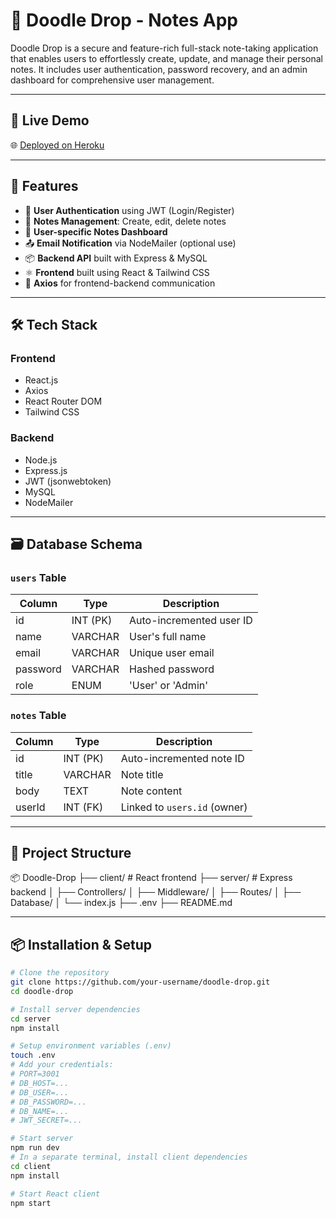 # 📝 Doodle Drop - Notes App

Doodle Drop is a secure and feature-rich full-stack note-taking application that enables users to effortlessly create, update, and manage their personal notes. It includes user authentication, password recovery, and an admin dashboard for comprehensive user management.

---

## 🚀 Live Demo


🌐 [Deployed on Heroku](https://doodle-drop-app-9d8bf42b718b.herokuapp.com/)  


---

## 📌 Features

- 🔐 **User Authentication** using JWT (Login/Register)
- 📒 **Notes Management**: Create, edit, delete notes
- 🧠 **User-specific Notes Dashboard**
- 📤 **Email Notification** via NodeMailer (optional use)
- 📦 **Backend API** built with Express & MySQL
- ⚛️ **Frontend** built using React & Tailwind CSS
- 🔄 **Axios** for frontend-backend communication

---

## 🛠️ Tech Stack

### Frontend
- React.js
- Axios
- React Router DOM
- Tailwind CSS

### Backend
- Node.js
- Express.js
- JWT (jsonwebtoken)
- MySQL
- NodeMailer

---

## 🗃️ Database Schema

### `users` Table

| Column     | Type         | Description                |
|------------|--------------|----------------------------|
| id         | INT (PK)     | Auto-incremented user ID   |
| name       | VARCHAR      | User's full name           |
| email      | VARCHAR      | Unique user email          |
| password   | VARCHAR      | Hashed password            |
| role       | ENUM         | 'User' or 'Admin'          |

### `notes` Table

| Column     | Type         | Description                      |
|------------|--------------|----------------------------------|
| id         | INT (PK)     | Auto-incremented note ID         |
| title      | VARCHAR      | Note title                       |
| body       | TEXT         | Note content                     |
| userId     | INT (FK)     | Linked to `users.id` (owner)     |

---

## 📁 Project Structure
📦 Doodle-Drop
├── client/ # React frontend
├── server/ # Express backend
│ ├── Controllers/
│ ├── Middleware/
│ ├── Routes/
│ ├── Database/
│ └── index.js
├── .env
├── README.md


---

## 📦 Installation & Setup

```bash
# Clone the repository
git clone https://github.com/your-username/doodle-drop.git
cd doodle-drop

# Install server dependencies
cd server
npm install

# Setup environment variables (.env)
touch .env
# Add your credentials:
# PORT=3001
# DB_HOST=...
# DB_USER=...
# DB_PASSWORD=...
# DB_NAME=...
# JWT_SECRET=...

# Start server
npm run dev
# In a separate terminal, install client dependencies
cd client
npm install

# Start React client
npm start

